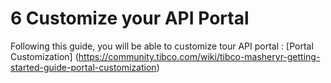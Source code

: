 # 6 Customize your API Portal #

Following this guide, you will be able to customize tour API portal : [Portal Customization] (https://community.tibco.com/wiki/tibco-masheryr-getting-started-guide-portal-customization)


